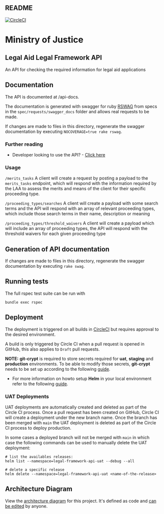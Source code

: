 ## README
[![CircleCI](https://circleci.com/gh/ministryofjustice/legal-framework-api.svg?style=shield)](https://circleci.com/gh/ministryofjustice/legal-framework-api/tree/main)

# Ministry of Justice

## Legal Aid Legal Framework API

An API for checking the required information for legal aid applications

## Documentation

The API is documented at /api-docs.

The documentation is generated with swagger for ruby [RSWAG](https://github.com/rswag/rswag#readme) from specs
in the `spec/requests/swagger_docs` folder and allows real requests to be made.

If changes are made to files in this directory, regenerate the swagger documentation by executing `NOCOVERAGE=true rake rswag`.


### Further reading
* Developer looking to use the API? - [Click here](docs/development.md)


### Usage
`/merits_tasks`
A client will create a request by posting a payload to the `merits_tasks` endpoint, which will respond with the information required by the LAA to assess the
merits and means of the client for their specific proceeding type.

`/proceeding_types/searches`
A client will create a payload with some search terms and the API will respond with an array of relevant proceeding types, which include those search terms in their name, description or meaning

`/proceeding_types/threshold_waivers`
A client will create a payload which will include an array of proceeding types, the API will respond with the threshold waivers for each given proceeding type

## Generation of API documentation
If changes are made to files in this directory, regenerate the swagger documentation by executing `rake swag`.


## Running tests

The full rspec test suite can be run with
```
bundle exec rspec
```

## Deployment

The deployment is triggered on all builds in [CircleCI](https://circleci.com/gh/ministryofjustice/legal-framework-api) but requires approval to the desired environment.

A build is only triggered by Circle CI when a pull request is opened in GitHub, this also applies to `Draft` pull requests.

**NOTE:** **git-crypt** is required to store secrets required for **uat**, **staging** and **production** environments.
To be able to modify those secrets, **git-crypt** needs to be set up according to the following
[guide](https://user-guide.cloud-platform.service.justice.gov.uk/tasks.html#git-crypt).

* For more information on howto setup **Helm** in your local environment refer to the following [guide](https://ministryofjustice.github.io/cloud-platform-user-docs/02-deploying-an-app/002-app-deploy-helm/#installing-and-configuring-helm-and-tiller).

### UAT Deployments

UAT deployments are automatically created and deleted as part of the Circle CI process. Once a pull request has been created on GitHub, Circle CI will create a deployment under the new branch name.
Once the branch has been merged with `main` the UAT deployment is deleted as part of the Circle CI process to deploy production.

In some cases a deployed branch will not be merged with `main` in which case the following commands can be used to manually delete the UAT deployment:

```
# list the availables releases:
helm list --namespace=legal-framework-api-uat --debug --all

# delete a specific release
helm delete --namespace=legal-framework-api-uat <name-of-the-release>
```

## Architecture Diagram

View the [architecture diagram](https://structurizr.com/share/55246/diagrams#apply-container) for this project.
It's defined as code and [can be edited](https://github.com/ministryofjustice/laa-architecture-as-code/blob/main/src/main/kotlin/model/Apply.kt) by anyone.
